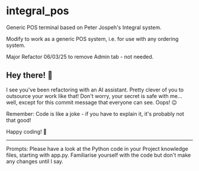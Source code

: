 # integral_pos
Generic POS terminal based on Peter Jospeh's Integral system.

Modify to work as a generic POS system, i.e. for use with any ordering system.

Major Refactor 06/03/25 to remove Admin tab - not needed.

## Hey there! 👋

I see you've been refactoring with an AI assistant. Pretty clever of you to outsource your work like that! Don't worry, your secret is safe with me... well, except for this commit message that everyone can see. Oops! 😉

Remember: Code is like a joke - if you have to explain it, it's probably not that good!

Happy coding! 🚀

---

Prompts:
Please have a look at the Python code in your Project knowledge files, starting with app.py.
Familiarise yourself with the code but don't make any changes until I say. 
